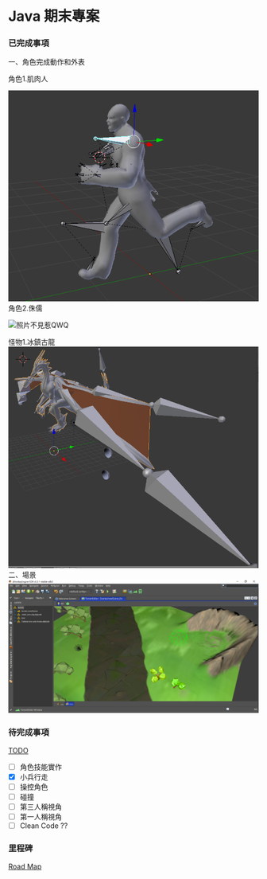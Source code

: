 # Java 期末專案

### 已完成事項
一、角色完成動作和外表

角色1.肌肉人


![照片不見惹QWQ](https://github.com/Isekai-Seikatsu/1062-java-G16/blob/master/resourse/screen%20shots/擷取.PNG "馮駿林")
角色2.侏儒

![照片不見惹QWQ](https://github.com/Isekai-Seikatsu/1062-java-G16/blob/master/resourse/screen%20shots/dwarf.PNG "馮駿林")


怪物1.冰鎮古龍
![照片不見惹QWQ](./resourse/screen%20shots/333.PNG "QWQ")
二、場景
![照片不見惹QWQ](https://github.com/Isekai-Seikatsu/1062-java-G16/blob/master/resourse/screen%20shots/%E5%A0%B4%E6%99%AF.png "QWQ")
### 待完成事項
[TODO](https://github.com/Isekai-Seikatsu/1062-java-G16/issues?q=is%3Aissue+is%3Aopen+label%3ATODO "幹你看三小")

- [ ] 角色技能實作
- [x] 小兵行走
- [ ] 操控角色
- [ ] 碰撞
- [ ] 第三人稱視角
- [ ] 第一人稱視角
- [ ] Clean Code ??
### 里程碑
[Road Map](https://github.com/Isekai-Seikatsu/1062-java-G16/wiki "QWQ")


